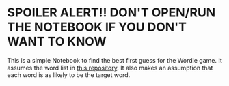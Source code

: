 # SPOILER ALERT!! DON'T OPEN/RUN THE NOTEBOOK IF YOU DON'T WANT TO KNOW

This is a simple Notebook to find the best first guess for the Wordle game. It assumes the word list in [this repository](https://github.com/dwyl/english-words). It also makes an assumption that each word is as likely to be the target word.